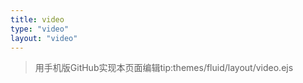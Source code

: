 ```yaml
---
title: video 
type: "video" 
layout: "video" 
---
```

>用手机版GitHub实现本页面编辑tip:themes/fluid/layout/video.ejs